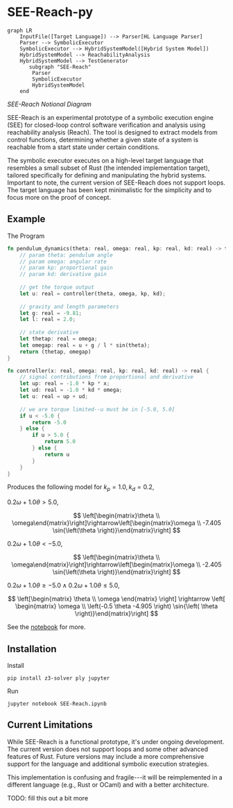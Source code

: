 # SEE-Reach-py

```mermaid
graph LR
    InputFile([Target Language]) --> Parser[HL Language Parser]
    Parser --> SymbolicExecutor
    SymbolicExecutor --> HybridSystemModel([Hybrid System Model])
    HybridSystemModel --> ReachabilityAnalysis
    HybridSystemModel --> TestGenerator
       subgraph "SEE-Reach"
        Parser
        SymbolicExecutor
        HybridSystemModel
    end
```
*SEE-Reach Notional Diagram*

SEE-Reach is an experimental prototype of a symbolic execution engine (SEE) for closed-loop control software verification and analysis using reachability analysis (Reach). The tool is designed to extract models from control functions, determining whether a given state of a system is reachable from a start state under certain conditions. 

The symbolic executor executes on a high-level target language that resembles a small subset of Rust (the intended implementation target), tailored specifically for defining and manipulating the hybrid systems. Important to note, the current version of SEE-Reach does not support loops. The target language has been kept minimalistic for the simplicity and to focus more on the proof of concept.

## Example

The Program
```rust
fn pendulum_dynamics(theta: real, omega: real, kp: real, kd: real) -> tuple {
    // param theta: pendulum angle
    // param omega: angular rate
    // param kp: proportional gain
    // param kd: derivative gain
    
    // get the torque output
    let u: real = controller(theta, omega, kp, kd);
    
    // gravity and length parameters
    let g: real = -9.81;
    let l: real = 2.0;
    
    // state derivative
    let thetap: real = omega;
    let omegap: real = u + g / l * sin(theta);
    return (thetap, omegap)
}

fn controller(x: real, omega: real, kp: real, kd: real) -> real {
    // signal contributions from proportional and derivative
    let up: real = -1.0 * kp * x;
    let ud: real = -1.0 * kd * omega;
    let u: real = up + ud;
    
    // we are torque limited--u must be in [-5.0, 5.0]
    if u < -5.0 {
        return -5.0
    } else {
        if u > 5.0 {
            return 5.0
        } else {
            return u
        }
    }
}
```

Produces the following model for $k_p=1.0, k_d=0.2$,

$0.2 \omega + 1.0 \theta > 5.0$,

$$
\left[\begin{matrix}\theta \\ \omega\end{matrix}\right]\rightarrow\left[\begin{matrix}\omega \\ -7.405 \sin{\left(\theta \right)}\end{matrix}\right]
$$

$0.2 \omega + 1.0 \theta < -5.0$,

$$
\left[\begin{matrix}\theta \\ \omega\end{matrix}\right]\rightarrow\left[\begin{matrix}\omega \\ -2.405 \sin{\left(\theta \right)}\end{matrix}\right]
$$

$0.2 \omega + 1.0 \theta \geq -5.0 \wedge 0.2 \omega + 1.0 \theta \leq 5.0$,

$$
\left[\begin{matrix} \theta \\ \omega \end{matrix} \right] \rightarrow \left[ \begin{matrix} \omega \\ \left(-0.5 \theta -4.905 \right) \sin{\left( \theta \right)}\end{matrix}\right]
$$

See the [notebook](./SEE-Reach.ipynb) for more. 

## Installation

Install
```shell
pip install z3-solver ply jupyter
```

Run
```shell
jupyter notebook SEE-Reach.ipynb
```

## Current Limitations

While SEE-Reach is a functional prototype, it's under ongoing development. The current version does not support loops and some other advanced features of Rust. Future versions may include a more comprehensive support for the language and additional symbolic execution strategies.

This implementation is confusing and fragile---it will be reimplemented in a different language (e.g., Rust or OCaml) and with a better architecture.

TODO: fill this out a bit more